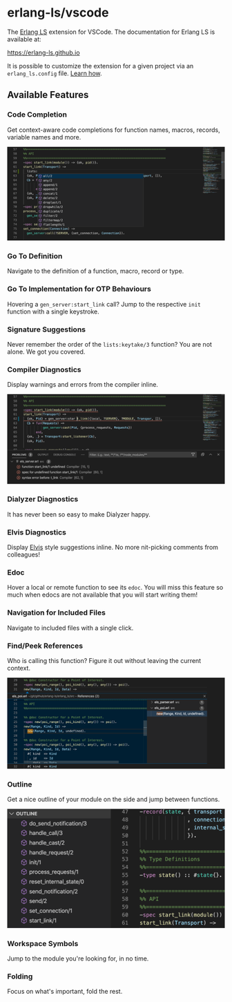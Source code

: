# erlang-ls/vscode

The [Erlang LS](https://github.com/erlang-ls/erlang_ls) extension for
VSCode. The documentation for Erlang LS is available at:

https://erlang-ls.github.io

It is possible to customize the extension for a given project via an
`erlang_ls.config` file. [Learn
how](https://erlang-ls.github.io/configuration/).

## Available Features

### Code Completion

Get context-aware code completions for function names, macros,
records, variable names and more.

![Code Completion](https://github.com/erlang-ls/docs/raw/master/png/vscode/01-code-completion.png)

### Go To Definition

Navigate to the definition of a function, macro, record or type.

### Go To Implementation for OTP Behaviours

Hovering a `gen_server:start_link` call? Jump to the respective `init`
function with a single keystroke.

### Signature Suggestions

Never remember the order of the `lists:keytake/3` function? You are
not alone. We got you covered.

### Compiler Diagnostics

Display warnings and errors from the compiler inline.

![Compiler Diagnostics](https://github.com/erlang-ls/docs/raw/master/png/vscode/05-compiler-diagnostics.png)

### Dialyzer Diagnostics

It has never been so easy to make Dialyzer happy.

### Elvis Diagnostics

Display [Elvis](https://github.com/inaka/elvis) style suggestions
inline. No more nit-picking comments from colleagues!

### Edoc

Hover a local or remote function to see its `edoc`. You will miss this
feature so much when edocs are not available that you will start
writing them!

### Navigation for Included Files

Navigate to included files with a single click.

### Find/Peek References

Who is calling this function? Figure it out without leaving the
current context.

![Peek References](https://github.com/erlang-ls/docs/raw/master/png/vscode/11-peek-references.png)

### Outline

Get a nice outline of your module on the side and jump between
functions.

![Outline](https://github.com/erlang-ls/docs/raw/master/png/vscode/12-outline.png)

### Workspace Symbols

Jump to the module you're looking for, in no time.

### Folding

Focus on what's important, fold the rest.
